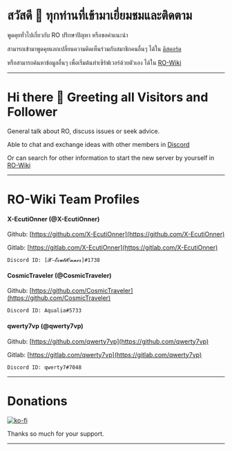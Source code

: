 # สวัสดี 👋 ทุกท่านที่เข้ามาเยี่ยมชมและติดตาม

พูดคุยทั่วไปเกี่ยวกับ RO ปรึกษาปัญหา หรือขอคำแนะนำ

สามารถเข้ามาพูดคุยแลกเปลี่ยนความคิดเห็นร่วมกับสมาชิกคนอื่นๆ ได้ใน [ดิสคอร์ด](https://discord.gg/aY3AuRZ)

หรือสามารถค้นหาข้อมูลอื่นๆ เพื่อเริ่มต้นทำเซิร์ฟเวอร์ด้วยตัวเอง ได้ใน [RO-Wiki](https://ro-wiki.github.io)

-------

# Hi there 👋 Greeting all Visitors and Follower

General talk about RO, discuss issues or seek advice.

Able to chat and exchange ideas with other members in [Discord](https://discord.gg/aY3AuRZ)

Or can search for other information to start the new server by yourself in [RO-Wiki](https://ro-wiki.github.io)

-------

# RO-Wiki Team Profiles

#### X-EcutiOnner (@X-EcutiOnner)
   Github: [https://github.com/X-EcutiOnner](https://github.com/X-EcutiOnner)

   Gitlab: [https://gitlab.com/X-EcutiOnner](https://gitlab.com/X-EcutiOnner)

    Discord ID: [𝓧-𝓔𝓬𝓾𝓽𝓲𝓞𝓷𝓷𝓮𝓻]#1738

#### CosmicTraveler (@CosmicTraveler)
   Github: [https://github.com/CosmicTraveler](https://github.com/CosmicTraveler)

    Discord ID: Aqualia#5733

#### qwerty7vp (@qwerty7vp)
   Github: [https://github.com/qwerty7vp](https://github.com/qwerty7vp)

   Gitlab: [https://gitlab.com/qwerty7vp](https://gitlab.com/qwerty7vp)

    Discord ID: qwerty7#7048

-------

# Donations

[![ko-fi](https://www.ko-fi.com/img/githubbutton_sm.svg)](https://ko-fi.com/T6T62W57T)

Thanks so much for your support.

-------

<!--
**RO-Wiki/RO-Wiki** is a ✨ _special_ ✨ repository because its `README.md` (this file) appears on your GitHub profile.

Here are some ideas to get you started:

- 🔭 I’m currently working on ...
- 🌱 I’m currently learning ...
- 👯 I’m looking to collaborate on ...
- 🤔 I’m looking for help with ...
- 💬 Ask me about ...
- 📫 How to reach me: ...
- 😄 Pronouns: ...
- ⚡ Fun fact: ...
-->
